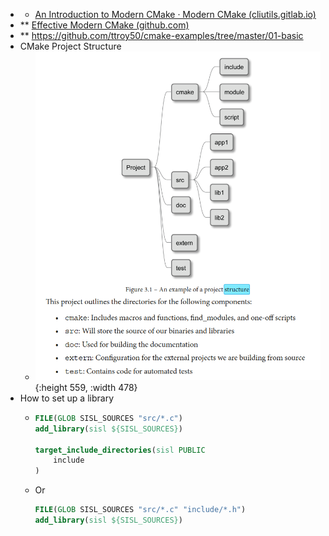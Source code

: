 - * [An Introduction to Modern CMake · Modern CMake (cliutils.gitlab.io)](https://cliutils.gitlab.io/modern-cmake/)
- ** [Effective Modern CMake (github.com)](https://gist.github.com/mbinna/c61dbb39bca0e4fb7d1f73b0d66a4fd1)
- ** https://github.com/ttroy50/cmake-examples/tree/master/01-basic
- CMake Project Structure
	- ![image.png](../assets/image_1682986516652_0.png){:height 559, :width 478}
- How to set up a library
	- ```CMake
	  FILE(GLOB SISL_SOURCES "src/*.c")
	  add_library(sisl ${SISL_SOURCES})
	  
	  target_include_directories(sisl PUBLIC
	      include
	  )
	  ```
	- Or
	  ```CMake
	  FILE(GLOB SISL_SOURCES "src/*.c" "include/*.h")
	  add_library(sisl ${SISL_SOURCES})
	  ```
